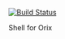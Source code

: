 [![Build Status](https://travis-ci.org/orix-software/shell.svg?branch=master)](https://travis-ci.org/orix-software/shell)

Shell for Orix
